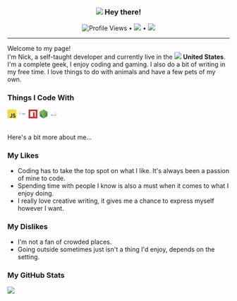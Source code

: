 ### <p align="center"><img src="https://raw.githubusercontent.com/iampavangandhi/iampavangandhi/master/gifs/Hi.gif" width="30"> <b>Hey there!</b></p>
<p align="center">
  <img src="https://gpvc.arturio.dev/PrinceBunBun981" alt="Profile Views"> •  
  <a href="https://twitter.com/intent/follow?screen_name=PrinceBunBun981&tw_p=followbutton"><img src="https://img.shields.io/twitter/follow/PrinceBunBun981?label=%40PrinceBunBun981&style=social"></a>  •
  <a href="https://PrinceBunBun981.com"><img src="https://img.shields.io/badge/-My%20Website-blue"></a>
</p>

---

<p>
  Welcome to my page! 
  <br> 
  I'm Nick, a self-taught developer and currently live in the <img src="https://emojipedia-us.s3.dualstack.us-west-1.amazonaws.com/thumbs/120/apple/285/flag-united-states_1f1fa-1f1f8.png" width="17"/> <b>United States</b>. 
  <br> 
  I'm a complete geek, I enjoy coding and gaming. I also do a bit of writing in my free time. I love things to do with animals and have a few pets of my own.
</p>

### Things I Code With
<p>
  <code><img height="20" src="https://raw.githubusercontent.com/github/explore/80688e429a7d4ef2fca1e82350fe8e3517d3494d/topics/javascript/javascript.png"></code>
  <code><img height="20" src="https://raw.githubusercontent.com/github/explore/80688e429a7d4ef2fca1e82350fe8e3517d3494d/topics/java/java.png"></code>
  <code><img height="20" src="https://raw.githubusercontent.com/github/explore/80688e429a7d4ef2fca1e82350fe8e3517d3494d/topics/npm/npm.png"></code>
  <code><img height="20" src="https://raw.githubusercontent.com/github/explore/80688e429a7d4ef2fca1e82350fe8e3517d3494d/topics/nodejs/nodejs.png"></code>
  <code><img height="20" src="https://raw.githubusercontent.com/github/explore/80688e429a7d4ef2fca1e82350fe8e3517d3494d/topics/mysql/mysql.png"></code>
</p>

<p>
  <br>Here's a bit more about me...
</p>

### My Likes
<ul>
  <li>Coding has to take the top spot on what I like. It's always been a passion of mine to code.</li>
  <li>Spending time with people I know is also a must when it comes to what I enjoy doing.</li>
  <li>I really love creative writing, it gives me a chance to express myself however I want.</li>
</ul>

### My Dislikes
<ul>
  <li>I'm not a fan of crowded places.</li>
  <li>Going outside sometimes just isn't a thing I'd enjoy, depends on the setting.</li>
</ul>

### My GitHub Stats
<p><img src="https://github-readme-stats.vercel.app/api?username=PrinceBunBun981&layout=compact&count_private=true&show_icons=true&include_all_commits=true&theme=discord_old_blurple&"></p>

<!--
<p>
  <img alt="JavaScript" src="https://img.shields.io/badge/-JavaScript-f0db4f?style=flat-square&logo=javascript&logoColor=white" />
  <img alt="Java" src="https://img.shields.io/badge/-Java-f89820?style=flat-square&logo=java&logoColor=white" />
  <img alt="npm" src="https://img.shields.io/badge/-NPM-CB3837?style=flat-square&logo=npm&logoColor=white" />
  <img alt="NodeJS" src="https://img.shields.io/badge/-Nodejs-43853d?style=flat-square&logo=Node.js&logoColor=white" />
  <img alt="MySQL" src="https://img.shields.io/badge/-MySQL-00758F?style=flat-square&logo=mysql&logoColor=white" />
</p>
-->

<!--
**PrinceBunBun981/PrinceBunBun981** is a ✨ _special_ ✨ repository because its `README.md` (this file) appears on your GitHub profile.

Here are some ideas to get you started:

- 🔭 I’m currently working on ...
- 🌱 I’m currently learning ...
- 👯 I’m looking to collaborate on ...
- 🤔 I’m looking for help with ...
- 💬 Ask me about ...
- 📫 How to reach me: ...
- 😄 Pronouns: ...
- ⚡ Fun fact: ...
-->
